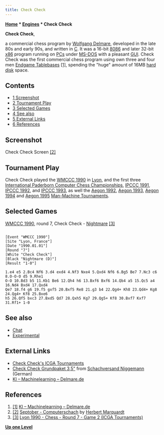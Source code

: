 ```yaml
---
title: Check Check
---
```

**[Home](Home "Home") * [Engines](Engines "Engines") * Check Check**

**Check Check**,

a commercial chess program by [Wolfgang Delmare](Wolfgang_Delmare "Wolfgang Delmare"), developed in the late 80s and early 90s, and written in [C](C "C").
It was a 16-bit [8086](8086 "8086") and later 32-bit [x86](X86 "X86") program running on [PCs](IBM_PC "IBM PC") under [MS-DOS](MS-DOS "MS-DOS") with a pleasant [GUI](GUI "GUI").
Check Check was the first commercial chess program using own three and four men [Endgame Tablebases](Endgame_Tablebases "Endgame Tablebases") <a id="cite-note-1" href="#cite-ref-1">[1]</a>, spending the "huge" amount of 16MB [hard disk](https://en.wikipedia.org/wiki/Hard_disk_drive) space.

## Contents

- [1 Screenshot](#screenshot)
- [2 Tournament Play](#tournament-play)
- [3 Selected Games](#selected-games)
- [4 See also](#see-also)
- [5 External Links](#external-links)
- [6 References](#references)

## Screenshot

[](http://www.septober.de/chess/index.htm)
Check Check Screen <a id="cite-note-2" href="#cite-ref-2">[2]</a>

## Tournament Play

Check Check played the [WMCCC 1990](WMCCC_1990 "WMCCC 1990") in [Lyon](https://en.wikipedia.org/wiki/Lyon),
and the first three [International Paderborn Computer Chess Championships](IPCCC "IPCCC"), [IPCCC 1991](IPCCC_1991 "IPCCC 1991"), [IPCCC 1992](IPCCC_1992 "IPCCC 1992"), and [IPCCC 1993](IPCCC_1993 "IPCCC 1993"), as well the [Aegon 1992](Aegon_1992 "Aegon 1992"), [Aegon 1993](Aegon_1993 "Aegon 1993"), [Aegon 1994](Aegon_1994 "Aegon 1994") and [Aegon 1995](Aegon_1995 "Aegon 1995") [Man-Machine Tournaments](Aegon_Tournaments "Aegon Tournaments").

## Selected Games

[WMCCC 1990](WMCCC_1990 "WMCCC 1990"), round 7, Check Check - [Nightmare](Nightmare_GER "Nightmare GER") <a id="cite-note-3" href="#cite-ref-3">[3]</a>

```

[Event "WMCCC 1990"]
[Site "Lyon, France"]
[Date "1990.01.01"]
[Round "7"]
[White "Check Check"]
[Black "Nightmare (D)"]
[Result "1-0"]

1.e4 e5 2.Bc4 Nf6 3.d4 exd4 4.Nf3 Nxe4 5.Qxd4 Nf6 6.Bg5 Be7 7.Nc3 c6 8.O-O-O d5 9.Rhe1 
O-O 10.Bd3 b5 11.Kb1 Be6 12.Qh4 h6 13.Bxf6 Bxf6 14.Qb4 a5 15.Qc5 a4 16.Nd4 Bxd4 17.Qxd4 
Qe7 18.f4 g6 19.f5 gxf5 20.Bxf5 Re8 21.g3 b4 22.Qg4+ Kh8 23.Qd4+ Kg8 24.Qg4+ Kf8 25.Bxe6 
h5 26.Qf5 bxc3 27.Bxd5 Qd7 28.Qxh5 Kg7 29.Qg5+ Kf8 30.Bxf7 Kxf7 31.Rf1+ 1-0 

```

## See also

- [Chat](Chat "Chat")
- [Experimental](Experimental "Experimental")

## External Links

- [Check Check's ICGA Tournaments](https://www.game-ai-forum.org/icga-tournaments/program.php?id=342)
- [Check Check Grundpaket 3,5"](https://www.niggemann.com/en/check-check-grundpaket-3-5.html) from [Schachversand Niggemann](Schachversand_Niggemann "Schachversand Niggemann") (German)
- [KI – Machinelearning – Delmare.de](https://www.delmare.de/ki-deeplearning/)

## References

1. <a id="cite-ref-1" href="#cite-note-1">[1]</a> [KI – Machinelearning – Delmare.de](https://www.delmare.de/ki-deeplearning/)
1. <a id="cite-ref-2" href="#cite-note-2">[2]</a> [Septober - Computerschach](http://www.septober.de/chess/index.htm) by [Herbert Marquardt](index.php?title=Herbert_Marquardt&action=edit&redlink=1 "Herbert Marquardt (page does not exist)")
1. <a id="cite-ref-3" href="#cite-note-3">[3]</a> [Lyon 1990 - Chess - Round 7 - Game 2 (ICGA Tournaments)](https://www.game-ai-forum.org/icga-tournaments/round.php?tournament=60&round=7&id=2)

**[Up one Level](Engines "Engines")**

